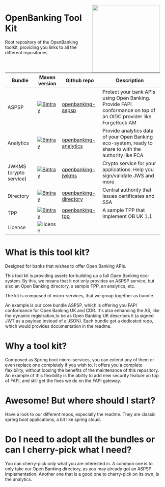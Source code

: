 [<img src="https://raw.githubusercontent.com/ForgeRock/forgerock-logo-dev/master/Logo-fr-dev.png" align="right" width="220px"/>](https://developer.forgerock.com/)

# OpenBanking Tool Kit

Root repository of the OpenBanking toolkit, providing you links to all the different repositories

| Bundle| Maven version| Github repo | Description |
|---|---|---|---|
|ASPSP|[![Bintray](https://img.shields.io/bintray/v/openbanking-toolkit/OpenBankingToolKit/openbanking-aspsp.svg?maxAge=2592000)](https://bintray.com/openbanking-toolkit/OpenBankingToolKit/openbanking-aspsp)| [openbanking-aspsp](https://github.com/OpenBankingToolkit/openbanking-aspsp/)|Protect your bank APIs using Open Banking. Provide FAPI conformance on top of an OIDC provider like ForgeRock AM| 
|Analytics|[![Bintray](https://img.shields.io/bintray/v/openbanking-toolkit/OpenBankingToolKit/openbanking-analytics.svg?maxAge=2592000)](https://bintray.com/openbanking-toolkit/OpenBankingToolKit/openbanking-analytics)|[openbanking-analytics](https://github.com/OpenBankingToolkit/openbanking-analytics/)|Provide analytics data of your Open Banking eco-system, ready to share to with the authority like FCA| 
|JWKMS (crypto service)|[![Bintray](https://img.shields.io/bintray/v/openbanking-toolkit/OpenBankingToolKit/openbanking-jwkms.svg?maxAge=2592000)](https://bintray.com/openbanking-toolkit/OpenBankingToolKit/openbanking-jwkms)|[openbanking-jwkms](https://github.com/OpenBankingToolkit/openbanking-jwkms/)|Crypto service for your applications. Help you sign/validate JWS and more| 
|Directory|[![Bintray](https://img.shields.io/bintray/v/openbanking-toolkit/OpenBankingToolKit/openbanking-directory.svg?maxAge=2592000)](https://bintray.com/openbanking-toolkit/OpenBankingToolKit/openbanking-directory)|[openbanking-directory](https://github.com/OpenBankingToolkit/openbanking-directory/)|Central authority that issues certificates and SSA| 
|TPP|[![Bintray](https://img.shields.io/bintray/v/openbanking-toolkit/OpenBankingToolKit/openbanking-tpp.svg?maxAge=2592000)](https://bintray.com/openbanking-toolkit/OpenBankingToolKit/openbanking-tpp)|[openbanking-tpp](https://github.com/OpenBankingToolkit/openbanking-tpp/)|A sample TPP that implement OB UK 1.1| 
|License|![license](https://img.shields.io/github/license/ACRA/acra.svg)|||

# What is this tool kit?

Designed for banks that wishes to offer Open Banking APIs. 

This tool kit is providing assets for building up a full Open Banking eco-system. By this, we means that it not only provides
an ASPSP service, but also an Open Banking directory, a sample TPP, an analytics, etc.

The kit is composed of micro-services, that we group together as bundle.

An example is our core bundle ASPSP, which is offering you FAPI conformance for Open Banking UK and CDR. 
It's also enhancing the AS, like the dynamic registration,to be as Open Banking UK describes it (a signed JWT as a payload instead of a JSON).
Each bundle got a dedicated repo, which would provides documentation in the readme.

# Why a tool kit?

Composed as Spring boot micro-services, you can extend any of them or even replace one completely if you wish to. It offers you
a complete flexibility, without loosing the benefits of the maintenance of this repository.
An example of this flexibility is the ability to add new security feature on top of FAPI, and still get the fixes we do on the FAPI gateway.

# Awesome! But where should I start?

Have a look to our different repos, especially the readme. They are classic spring boot applications, a bit like spring cloud.

# Do I need to adopt all the bundles or can I cherry-pick what I need?

You can cherry-pick only what you are interested in. A common one is to only take our Open Banking directory, as you may already
got an ASPSP implementation.
Another one that is a good one to cherry-pick on its own, is the analytics. 

